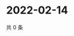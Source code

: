 # 2022-02-14

共 0 条

<!-- BEGIN WEIBO -->
<!-- 最后更新时间 Mon Feb 14 2022 11:11:44 GMT+0800 (China Standard Time) -->

<!-- END WEIBO -->
